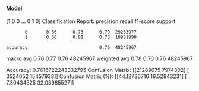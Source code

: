 #### Model
[1 0 0 ... 0 1 0]
Classification Report:
              precision    recall  f1-score   support

           0       0.86      0.73      0.79  29263977
           1       0.66      0.81      0.73  18981990

    accuracy                           0.76  48245967
   macro avg       0.76      0.77      0.76  48245967
weighted avg       0.78      0.76      0.76  48245967

Accuracy: 0.7616722243332795
Confusion Matrix:
[[21289675  7974302]
 [ 3524052 15457938]]
Confusion Matrix (%):
[[44.12736716 16.52843231]
 [ 7.30434525 32.03985527]]

